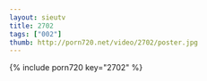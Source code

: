```yaml
--- 
layout: sieutv
title: 2702
tags: ["002"]
thumb: http://porn720.net/video/2702/poster.jpg
---
```

{% include porn720 key="2702" %} 
